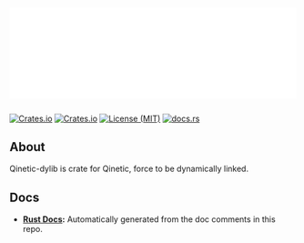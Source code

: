 # [![Qinetic](../../assets/qinetic_logo.png)](https://github.com/vl-mr-freeman/qinetic)

[![Crates.io](https://img.shields.io/crates/v/qinetic_dylib.svg)](https://crates.io/crates/qinetic_dylib)
[![Crates.io](https://img.shields.io/crates/d/qinetic_dylib.svg)](https://crates.io/crates/qinetic_dylib)
[![License (MIT)](https://img.shields.io/crates/l/qinetic_dylib.svg)](https://github.com/vl-mr-freeman/qinetic/blob/master/crates/qinetic_dylib/LICENSE)
[![docs.rs](https://img.shields.io/badge/docs-website-blue)](https://docs.rs/qinetic_dylib)

## About
Qinetic-dylib is crate for Qinetic, force to be dynamically linked.

## Docs
* **[Rust Docs](https://docs.rs/qinetic_dylib):** Automatically generated from the doc comments in this repo.
